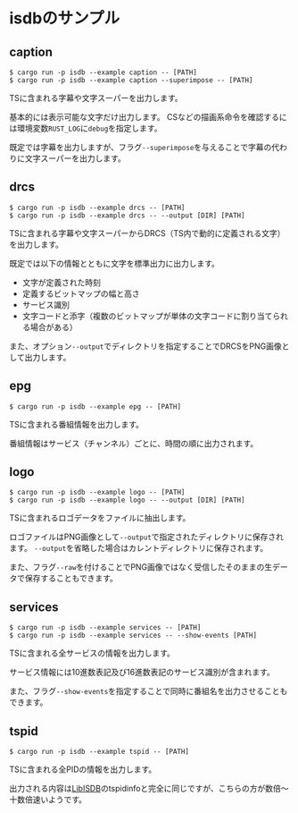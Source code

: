 # isdbのサンプル

## caption

```shell
$ cargo run -p isdb --example caption -- [PATH]
$ cargo run -p isdb --example caption --superimpose -- [PATH]
```

TSに含まれる字幕や文字スーパーを出力します。

基本的には表示可能な文字だけ出力します。
CSなどの描画系命令を確認するには環境変数`RUST_LOG`に`debug`を指定します。

既定では字幕を出力しますが、フラグ`--superimpose`を与えることで字幕の代わりに文字スーパーを出力します。

## drcs

```shell
$ cargo run -p isdb --example drcs -- [PATH]
$ cargo run -p isdb --example drcs -- --output [DIR] [PATH]
```

TSに含まれる字幕や文字スーパーからDRCS（TS内で動的に定義される文字）を出力します。

既定では以下の情報とともに文字を標準出力に出力します。
- 文字が定義された時刻
- 定義するビットマップの幅と高さ
- サービス識別
- 文字コードと添字（複数のビットマップが単体の文字コードに割り当てられる場合がある）

また、オプション`--output`でディレクトリを指定することでDRCSをPNG画像として出力します。

## epg

```shell
$ cargo run -p isdb --example epg -- [PATH]
```

TSに含まれる番組情報を出力します。

番組情報はサービス（チャンネル）ごとに、時間の順に出力されます。

## logo

```shell
$ cargo run -p isdb --example logo -- [PATH]
$ cargo run -p isdb --example logo -- --output [DIR] [PATH]
```

TSに含まれるロゴデータをファイルに抽出します。

ロゴファイルはPNG画像として`--output`で指定されたディレクトリに保存されます。
`--output`を省略した場合はカレントディレクトリに保存されます。

また、フラグ`--raw`を付けることでPNG画像ではなく受信したそのままの生データで保存することもできます。

## services

```shell
$ cargo run -p isdb --example services -- [PATH]
$ cargo run -p isdb --example services -- --show-events [PATH]
```

TSに含まれる全サービスの情報を出力します。

サービス情報には10進数表記及び16進数表記のサービス識別が含まれます。

また、フラグ`--show-events`を指定することで同時に番組名を出力させることもできます。

## tspid

```shell
$ cargo run -p isdb --example tspid -- [PATH]
```

TSに含まれる全PIDの情報を出力します。

出力される内容は[LibISDB]のtspidinfoと完全に同じですが、こちらの方が数倍～十数倍速いようです。

[LibISDB]: https://github.com/DBCTRADO/LibISDB
